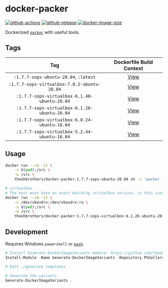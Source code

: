 # docker-packer

[![github-actions](https://github.com/theohbrothers/docker-packer/workflows/ci-master-pr/badge.svg)](https://github.com/theohbrothers/docker-packer/actions)
[![github-release](https://img.shields.io/github/v/release/theohbrothers/docker-packer?style=flat-square)](https://github.com/theohbrothers/docker-packer/releases/)
[![docker-image-size](https://img.shields.io/docker/image-size/theohbrothers/docker-packer/latest)](https://hub.docker.com/r/theohbrothers/docker-packer)

Dockerized [`packer`](https://github.com/hashicorp/packer) with useful tools.

## Tags

| Tag | Dockerfile Build Context |
|:-------:|:---------:|
| `:1.7.7-sops-ubuntu-20.04`, `:latest` | [View](variants/1.7.7-sops-ubuntu-20.04 ) |
| `:1.7.7-sops-virtualbox-7.0.2-ubuntu-20.04` | [View](variants/1.7.7-sops-virtualbox-7.0.2-ubuntu-20.04 ) |
| `:1.7.7-sops-virtualbox-6.1.40-ubuntu-20.04` | [View](variants/1.7.7-sops-virtualbox-6.1.40-ubuntu-20.04 ) |
| `:1.7.7-sops-virtualbox-6.1.26-ubuntu-20.04` | [View](variants/1.7.7-sops-virtualbox-6.1.26-ubuntu-20.04 ) |
| `:1.7.7-sops-virtualbox-6.0.24-ubuntu-18.04` | [View](variants/1.7.7-sops-virtualbox-6.0.24-ubuntu-18.04 ) |
| `:1.7.7-sops-virtualbox-5.2.44-ubuntu-16.04` | [View](variants/1.7.7-sops-virtualbox-5.2.44-ubuntu-16.04 ) |


## Usage


```sh
docker run --rm -it \
    -v $(pwd):/src \
    -w /src \
    theohbrothers/docker-packer:1.7.7-sops-ubuntu-20.04 sh -c 'packer --version && packer build .'

# virtualbox
# The host must have an exact matching virtualbox version, in this case, virtualbox 6.1.26
docker run --rm -it \
    -v /dev/vboxdrv:/dev/vboxdrv:ro \
    -v $(pwd):/src \
    -w /src \
    theohbrothers/docker-packer:1.7.7-sops-virtualbox-6.1.26-ubuntu-20.04 sh -c 'packer --version && vboxmanage --version && packer build .'
```

## Development

Requires Windows `powershell` or [`pwsh`](https://github.com/PowerShell/PowerShell).

```powershell
# Install Generate-DockerImageVariants module: https://github.com/theohbrothers/Generate-DockerImageVariants
Install-Module -Name Generate-DockerImageVariants -Repository PSGallery -Scope CurrentUser -Force -Verbose

# Edit ./generate templates

# Generate the variants
Generate-DockerImageVariants .
```
